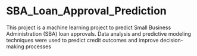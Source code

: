 # SBA_Loan_Approval_Prediction
 This project is a machine learning project to predict Small Business Administration (SBA) loan approvals. Data analysis and predictive modeling techniques were used to predict credit outcomes and improve decision-making processes
